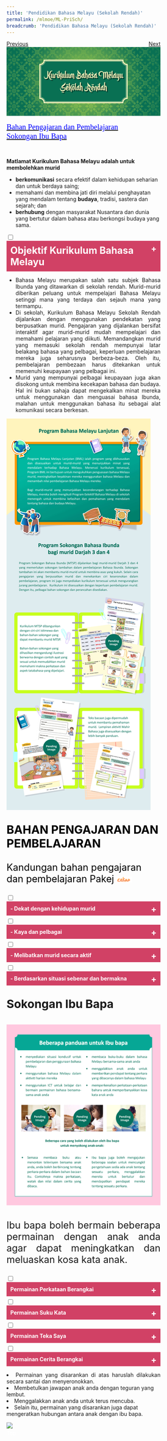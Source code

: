 ```yaml
---
title: 'Pendidikan Bahasa Melayu (Sekolah Rendah)'
permalink: /mlmoe/ML-PriSch/
breadcrumb: 'Pendidikan Bahasa Melayu (Sekolah Rendah)'
---
```

<html>
<body>
<style>
   * {
  box-sizing: border-box;
}

 .tab table {
   display: none;
}
.tab table:target {
  display: block;
}

.content table {
    width: 70%;
    font-family: arial, sans-serif;
     border-collapse: collapse;
}

td, th {
  border: 1px ;
  text-align: center;
  padding: 8px;
  font-size:20px;
}
table.center {
  margin-left:auto; 
  margin-right:auto;
}
.atab label {
    position: relative;
    display: block;
    background: #d14165;
    color: #fff;
    font-weight: 700;
    padding: 10px;
    cursor: pointer;
 }
  .atab label::after {
  content: "+";
  font-size: 22px;
  position: absolute;
  right: 10px;
  top: 7px;
  transition: all 0.4s;
}
 .atab input[type=checkbox]:checked + label::after,
.atab input[type=radio]:checked + label::after {
    content: 'x';
    right: 14px;
    top: 7px;
  //transform:rotate(-225deg);
   /* transform: rotate(90deg); */
}
.tab-content {
  overflow: hidden;
  display: none;
  width:100%; 
}
.atab{
  margin-bottom: 5px;
  width:100%;  
}
iframe{
border : 0;
width:100%;
}
 .column {
  float: left;
  width: 80%;
  padding: 5px;
}
 .row {
    display: flex;
    height: 5%;
}
  a.btn:hover, a.btn:active 
{background: lightgrey;
border-radius: 12px;}

.btn {
padding-top: 10px !important;
padding-right: 23px !important;
padding-bottom: 10px !important;
padding-left: 23px !important;
margin-left:25px;
}
</style>
<!-- Global site tag (gtag.js) - Google Ads: 726049306 -->
<script async src="https://www.googletagmanager.com/gtag/js?id=AW-726049306"></script>
<script>
  window.dataLayer = window.dataLayer || [];
  function gtag(){dataLayer.push(arguments);}
  gtag('js', new Date());

  gtag('config', 'AW-726049306');
</script>
<a href="/gallery/pameran- bahasa- melayu-malay-language-exhibitions-b/moe-curriculum/" class="btn" style="float:left;">Previous</a>
   <a href="/mlmoe/ml-sec/"  class="btn" style="float:right;">Next</a><br/>
<img src="/images/ML-Pri-Header2.jpg">
<p>
 <a href="#C1" style="font-size:20px"><span style="color:blue;font-family:Calibri">Bahan Pengajaran dan Pembelajaran</span></a><br/>
 <a href="#C2" style="font-size:20px"><span style="color:blue;font-family:Calibri">Sokongan Ibu Bapa</span></a>
</p>
<br/>
  <p><strong>Matlamat Kurikulum Bahasa Melayu adalah untuk membolehkan murid </strong></p>
  <ul>
    <li><strong>berkomunikasi</strong> secara efektif dalam kehidupan seharian dan untuk berdaya saing; 
</li>
    <li>memahami dan membina jati diri melalui penghayatan yang mendalam tentang <strong>budaya</strong>, tradisi, sastera dan sejarah; dan
</li>
    <li><strong>berhubung</strong> dengan masyarakat Nusantara dan dunia yang bertutur dalam bahasa atau berkongsi budaya yang sama.
</li>
  </ul>
<div class="atab">
      <input id="tab-1" type="checkbox" name="tab">
   <label for="tab-1" style="font-size:25px;" class="lbML">Objektif Kurikulum Bahasa Melayu</label>
     <div class="tab-content">
       <p style="text-align:justify;">Pada akhir pengajaran dan pembelajaran Bahasa Melayu di sekolah rendah, murid dapat:
       <ol type="i">
           <li style="text-align:justify;margin: 2%;">mendengar dan memahami pengucapan dengan teliti;</li>
           <li style="text-align:justify;margin: 2%;">bertutur dengan petah menggunakan sebutan baku dan intonasi yang betul;</li>
           <li style="text-align:justify;margin: 2%;">membaca pelbagai bahan bercetak dan bahan media elektronik dan memberikan respons yang sesuai;</li>
           <li style="text-align:justify;margin: 2%;">menulis pelbagai jenis teks berdasarkan pelbagai tajuk yang sesuai;</li>
           <li style="text-align:justify;margin: 2%;">berinteraksi secara lisan dengan menggunakan sebutan baku;</li>
           <li style="text-align:justify;margin: 2%;"> berinteraksi secara bertulis mengenai pelbagai tajuk yang sesuai;</li>
           <li style="text-align:justify;margin: 2%;"> berfikir secara kreatif, kritis dan kritikal;</li>
           <li style="text-align:justify;margin: 2%;">mengenali dan memahami budaya dan nilai-nilai murni masyarakat Melayu dan kaum-kaum lain; dan</li>
          <li style="text-align:justify;margin: 2%;">memupuk minat membaca dan menjadikannya amalan ke arah membina budaya belajar sepanjang hayat.</li>
           </ol> 
       </p>
       </div></div>
<ul><p style="text-align:justify;">
<li style="text-align:justify;">Bahasa Melayu merupakan salah satu subjek Bahasa Ibunda yang ditawarkan di sekolah rendah. Murid-murid diberikan peluang untuk mempelajari Bahasa Melayu setinggi mana yang terdaya dan sejauh mana yang termampu. 
</li>
<li style="text-align:justify;">Di sekolah, Kurikulum Bahasa Melayu Sekolah Rendah dijalankan dengan menggunakan pendekatan yang berpusatkan murid.  Pengajaran yang dijalankan bersifat interaktif agar murid-murid mudah mempelajari dan memahami pelajaran yang diikuti. Memandangkan murid yang memasuki sekolah rendah mempunyai latar belakang bahasa yang pelbagai, keperluan pembelajaran mereka juga seharusnya berbeza-beza. Oleh itu, pembelajaran pembezaan harus ditekankan untuk memenuhi keupayaan yang pelbagai ini. 
</li>
<li style="text-align:justify;">Murid yang mempunyai pelbagai keupayaan juga akan disokong untuk membina kecekapan bahasa dan budaya. Hal ini bukan sahaja dapat mengekalkan minat mereka untuk menggunakan dan menguasai bahasa Ibunda, malahan untuk menggunakan bahasa itu sebagai alat komunikasi secara berkesan.
</li>
</p>
</ul>
  <img src="/images/ML-PRI_Image1.jpg" class="image">  <br/>
 
 <p id="C1" style="font-size:30px;color:black"><strong>BAHAN 
PENGAJARAN DAN PEMBELAJARAN
</strong></p>
  <p style="font-size:25px;color:black">Kandungan bahan pengajaran dan pembelajaran Pakej <img src="/mlmoe/cakap1.png" style="width:10%;margin-right: 16%;
    margin-top: -4%;">
</p>
  <div class="atab">
      <input id="tab-2" type="checkbox" name="tab">
  <label for="tab-2" class="lbML">- Dekat dengan kehidupan murid </label>
     <div class="tab-content">
       <img src="/images/ML-PRI_Image2.jpg">  
       </div></div>
       <div class="atab">
      <input id="tab-3" type="checkbox" name="tab">
   <label for="tab-3" class="lbML">- Kaya dan pelbagai</label>
     <div class="tab-content">
       <img src="/images/ML-PRI_Image3.jpg">  
       </div></div>
       <div class="atab">
      <input id="tab-4" type="checkbox" name="tab">
   <label for="tab-4" class="lbML">- Melibatkan murid secara aktif</label>
     <div class="tab-content">
       <img src="/images/ML-meli.png">  
       </div></div>
       <div class="atab">
      <input id="tab-5" type="checkbox" name="tab">
   <label for="tab-5" class="lbML">- Berdasarkan situasi sebenar dan bermakna</label>
     <div class="tab-content">
       <img src="/images/ML-10.png">  
       </div></div>
      <p id="C2" style="font-size:30px;"><strong>Sokongan Ibu Bapa </strong><br/><br/>
      <img src="/images/ML-PRI_Image4.jpg"> 
      </p>
  
  
  
<p style="font-size:25px;text-align:justify;"> Ibu bapa boleh bermain beberapa permainan dengan anak anda agar dapat meningkatkan dan meluaskan kosa kata anak. </p>
<div class="atab">
      <input id="tab-6" type="checkbox" name="tab">
   <label for="tab-6" class="lbML">Permainan Perkataan Berangkai
 </label>
     <div class="tab-content">
<ul><li style="text-align:justify;"> Ibu bapa memilih benda dan memberikan satu perkataan mengenai benda itu.  Kemudian, ibu bapa meminta anak memberikan perkataan lain yang berkaitan dengan benda tersebut.
</li>
<li style="text-align:justify;">Seterusnya, anak memilih benda dan memberikan perkataan yang berkaitan dengan benda yang dipilih.  Kemudian, anak meminta ibu bapa memberikan perkataan lain.
</li></ul>
        <p style="text-align:justify;"> Contoh : benda: meja </p>
         <table class="center">
  <tr>
    <td>    Ibu/Bapa     :</td>
    <td>bulat</td>
   </tr>
   <tr>
    <td>Anak:  </td>
    <td>besar
</td>
 </tr>
  <tr>
    <td>Ibu/Bapa: </td>
    <td>   hitam
</td>
 </tr>
  <tr>
    <td>Anak: </td>
    <td>kayu
</td></tr>
 </table>
   </div></div>   
   <div class="atab">
      <input id="tab-7" type="checkbox" name="tab">
   <label for="tab-7" class="lbML">Permainan Suku Kata 
</label>
     <div class="tab-content">
       <p style="text-align:justify;">Ibu bapa boleh memulakan permainan dengan memberikan satu perkataan. Contohnya, pasu.  Kemudian, anak harus membina perkataan lain yang bermula dengan suka kata akhir perkataan tadi. 
         <br/><br/>    Contoh :</p>
<table class="center">
  <tr>
    <td>Ibu/Bapa:</td>
    <td>   <span style="color:red;"> su</span>ka</td>
  </tr>
  <tr>
    <td>Anak:  </td>
    <td>ka<span style="color:red;">ki</span>
</td>
  </tr>
  <tr>
    <td>Ibu/Bapa:</td>
    <td><span style="color:red;">ki</span>ra
</td>
  </tr>
  <tr>
    <td>Anak: </td>
    <td>    ra<span style="color:red;">sa</span></td>
  </tr>
</table>

</div></div>
<div class="atab">
      <input id="tab-8" type="checkbox" name="tab">
   <label for="tab-8" class="lbML">Permainan Teka Saya
 </label>
     <div class="tab-content">
       <p style="text-align:justify;">Ibu bapa membawa anak ke setiap bahagian di dalam rumah.    Di setiap bahagian tersebut, pilih beberapa objek.  Deskripsikan objek tersebut. Kemudian, memberikan arahan kepada anak untuk meneka.
<br/><br/>
         Contoh : </p>
<table class="center">
  
  <tr>
    <td style="width:22%;">Ibu/Bapa     : </td>
  <td>Ada satu benda besar di dalam dapur. Ibu/Bapa menyimpan sekotak susu sejuk di dalamnya.  Cuba teka benda itu apa?</td>
 </tr>
  <tr>
    <td>Anak:  </td>
  <td>     peti sejuk
</td>
</tr>
</table>
</div></div>

<div class="atab">
      <input id="tab-9" type="checkbox" name="tab">
   <label for="tab-9" class="lbML">Permainan Cerita Berangkai
 </label>
     <div class="tab-content">
       <p style="text-align:justify;">Ibu bapa memberikan sekeping gambar keluarga kepada anak.  Kemudian, ibu bapa dan anak bercerita tentang gambar itu.  Ibu/bapa memulakan cerita. Selepas itu, giliran anak pula meluaskan cerita itu.  Begitulah seterusnya hingga cerita itu tamat.
 <br/><br/>
         Contoh : </p>

<table class="center">
   <tr>
    <td>Ibu/Bapa     :</td>
  <td>Ibu, Ayah, Abang dan adik…</td>
 </tr>
  <tr>
    <td>Anak:  </td>
  <td>pergi ke Taman Haiwan.</td>
  </tr>
  <tr>
    <td>Ibu/Bapa: </td>
    <td> Di sana…</td>
    </tr>
  <tr>
    <td>Anak: </td>
  <td>ada banyak haiwan.
</td>
   </tr>
  <tr>
    <td>Ibu/Bapa      :</td>
    <td>Ibu ternampak beberapa ekor…
</td></tr>
</table>
</div></div>
<p>
  <li style="text-align:justify;">Permainan yang disarankan di atas haruslah dilakukan secara santai dan menyeronokkan. </li>
  
  <li>Membetulkan jawapan anak anda dengan teguran yang 
   lembut. 

</li>
  
  <li>Menggalakkan anak anda untuk terus mencuba.    </li>

  <li>Selain itu, permainan yang disarankan juga dapat 
   mengeratkan hubungan antara anak dengan ibu bapa.
</li>
</p>
<img src="/images/MTLS-Malay-PriSch-Footer2.jpg">  
<div class="btntop"><a href="#top" style="text-decoration:none;"><span style="color:white"><b>Top</b></span></a></div>
